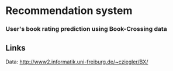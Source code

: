 # Recommendation system 
### User's book rating prediction using Book-Crossing data

## Links
Data: http://www2.informatik.uni-freiburg.de/~cziegler/BX/




